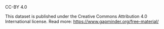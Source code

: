 CC-BY 4.0

This dataset is published under the Creative Commons Attribution 4.0 International license.
Read more: https://www.gapminder.org/free-material/ 
